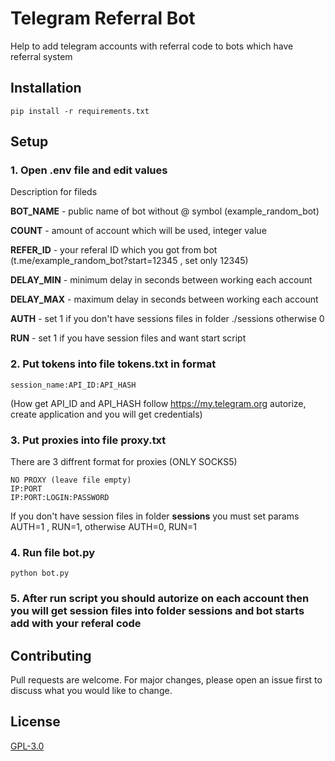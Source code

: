 # Telegram Referral Bot
Help to add telegram accounts with referral code to bots which have referral system 

## Installation
```
pip install -r requirements.txt
```

## Setup

### 1. Open .env file and edit values

Description for fileds

**BOT_NAME** - public name of bot without @ symbol (example_random_bot)

**COUNT** - amount of account which will be used, integer value

**REFER_ID** - your referal ID which you got from bot (t.me/example_random_bot?start=12345 , set only 12345)

**DELAY_MIN** - minimum delay in seconds between working each account

**DELAY_MAX** - maximum delay in seconds between working each account

**AUTH** - set 1 if you don't have sessions files in folder ./sessions otherwise 0

**RUN** - set 1 if you have session files and want start script  

### 2. Put tokens into file tokens.txt in format
```
session_name:API_ID:API_HASH
```
(How get API_ID and API_HASH follow https://my.telegram.org autorize, create application and you will get credentials)

### 3. Put proxies into file proxy.txt
There are 3 diffrent format for proxies (ONLY SOCKS5)
```
NO PROXY (leave file empty)
IP:PORT
IP:PORT:LOGIN:PASSWORD
```

If you don't have session files in folder **sessions** you must set params AUTH=1 , RUN=1, otherwise  AUTH=0, RUN=1

### 4. Run file bot.py

```
python bot.py
```
### 5. After run script you should autorize on each account then you will get session files into folder sessions and bot starts add with your referal code

## Contributing
Pull requests are welcome. For major changes, please open an issue first to discuss what you would like to change.

## License
[GPL-3.0](https://github.com/svtcore/telegram-referral-bot/blob/main/LICENSE)
